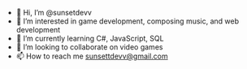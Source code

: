 - 👋 Hi, I’m @sunsetdevv
- 👀 I’m interested in game development, composing music, and web development
- 🌱 I’m currently learning C#, JavaScript, SQL
- 💞️ I’m looking to collaborate on video games
- 📫 How to reach me sunsettdevv@gmail.com

<!---
sunsetdevv/sunsetdevv is a ✨ special ✨ repository because its `README.md` (this file) appears on your GitHub profile.
You can click the Preview link to take a look at your changes.
--->
